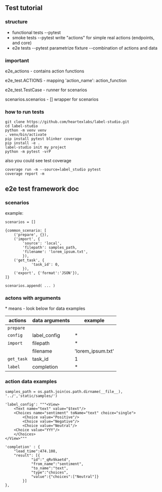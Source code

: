 
## Test tutorial


### structure

- functional tests
    --pytest
- smoke tests
    --pytest write "actions" for simple real actions (endpoints, and core)
- e2e tests
    --pytest parametrize fixture
    --combination of actions and data


### important

e2e_actions - contains action functions

e2e_test.ACTIONS - mapping 'action_name': action_function

e2e_test.TestCase - runner for scenarios

scenarios.scenarios - [] wrapper for scenarios


### how to run tests

```
git clone https://github.com/heartexlabs/label-studio.git
cd label-studio
python -m venv venv
. venv/bin/activate
pip install pytest blinker coverage
pip install -e .
label-studio init my_project
python -m pytest -vrP

```
also you could see test coverage

```
coverage run -m --source=label_studio pytest
coverage report -m
```


## e2e test framework doc

### scenarios
example:

```
scenarios = []

{common_scenario: [
    ('prepare', {}),
    ('import', {
        'source': 'local',
        'filepath': samples_path,
        'filename': 'lorem_ipsum.txt',
        }),
    ('get_task', {
            'task_id': 0,
        }),
    ('export', {'format':'JSON'}),
]}

scenarios.append( ... )
```

### actons with arguments
\* means - look below for data examples

| actions | data arguments | example |
| ------ | ------ | ------ |
| `prepare` |  |  |
| `config` | label_config | * |
| `import` | filepath | * |
|  | filename | 'lorem_ipsum.txt'|
| `get_task` | task_id | 1 |
| `label` | completion | * |


### action data examples
```
samples_path = os.path.join(os.path.dirname(__file__), '../','static/samples/')

'label_config': """<View>
    <Text name="text" value="$text"/>
    <Choices name="sentiment" toName="text" choice="single">
        <Choice value="Positive"/>
        <Choice value="Negative"/>
        <Choice value="Neutral"/>
    <Choice value="YYY"/>
    </Choices>
</View>"""
                
'completion' : {
    "lead_time":474.108,
    "result": [{
            "id":"_qRv9kaetd",
            "from_name":"sentiment",
            "to_name":"text",
            "type":"choices",
            "value":{"choices":["Neutral"]}
        }]
},
```













